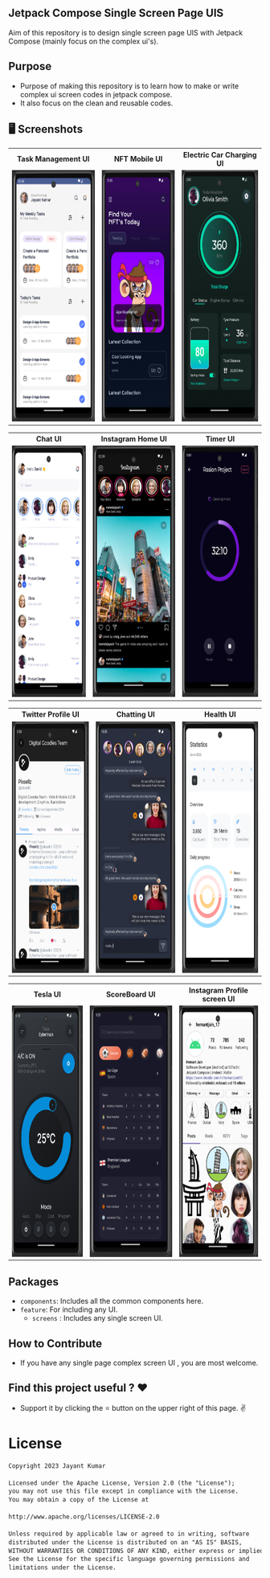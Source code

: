 ## Jetpack Compose Single Screen Page UIS

<p> Aim of this repository is to design single screen page UIS with Jetpack Compose (mainly focus on the complex ui's).</p>

## Purpose

- Purpose of making this repository is to learn how to make or write complex ui screen codes in
  jetpack compose.
- It also focus on the clean and reusable codes.

## 🖥️ Screenshots

<table style="width:100%">
  <tr>
    <th>Task Management UI</th>
    <th>NFT Mobile UI</th>
    <th>Electric Car Charging UI</th>
  </tr>
  <tr>
    <td><img src="screenshots/taskManagement.png" height="500" alt="task_management"/></td>
    <td><img src="screenshots/NFT.png" height="500" alt="nft_mobile"/></td>
    <td><img src="screenshots/electric_car.png" height="500" alt="electric+_car"/></td>
  </tr>
</table>
<table style="width:100%">
  <tr>
    <th>Chat UI</th>
   <th>Instagram Home UI</th>
   <th>Timer UI</th>
  </tr>
  <tr>
    <td><img src="screenshots/chat.png" height="500" alt="chat_ui"/></td>
    <td><img src="screenshots/instagram.png" height="500" alt="insta_ui"/></td>
   <td><img src="screenshots/Timer.png" height="500" alt="timer_ui"/></td>
  </tr>
</table>

<table style="width:100%">
  <tr>
    <th>Twitter Profile UI</th>
    <th>Chatting UI</th>
    <th>Health UI</th>
  </tr>
  <tr>
    <td><img src="screenshots/twitter_profile.png" height="500" alt="twitter_profile_ui"/></td>
    <td><img src="screenshots/chatting.png" height="500" alt="chatting_ui"/></td>
    <td><img src="screenshots/health_ui.png" height="500" alt="health_ui"/></td>
  </tr>
</table>

<table style="width:100%">
  <tr>
    <th>Tesla UI</th>
    <th>ScoreBoard UI</th>
    <th>Instagram Profile screen UI</th>
  </tr>
  <tr>
    <td><img src="screenshots/tesla_ui.png" height="500" alt="tesla_ui"/></td>
    <td><img src="screenshots/scoreboard_ui.png" height="500" alt="scoreboard_ui"/></td>
    <td><img src="screenshots/insta_profile.png" height="500" alt="scoreboard_ui"/></td>
  </tr>
</table>

## Packages

- `components`: Includes all the common components here.
- `feature`: For including any UI.
    - `screens` : Includes any single screen UI.

## How to Contribute

- If you have any single page complex screen UI , you are most welcome.

## Find this project useful ? ❤️

- Support it by clicking the ⭐️ button on the upper right of this page. ✌️

# License

```markdown
Copyright 2023 Jayant Kumar

Licensed under the Apache License, Version 2.0 (the "License");
you may not use this file except in compliance with the License.
You may obtain a copy of the License at

http://www.apache.org/licenses/LICENSE-2.0

Unless required by applicable law or agreed to in writing, software
distributed under the License is distributed on an "AS IS" BASIS,
WITHOUT WARRANTIES OR CONDITIONS OF ANY KIND, either express or implied.
See the License for the specific language governing permissions and
limitations under the License.
```

